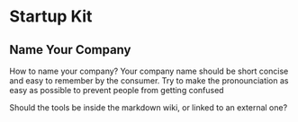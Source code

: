 # Startup Kit

<!-- Define your tools here -->

## Name Your Company

<!-- Define the content to be displayed when the ## point is clicked -->

How to name your company?
Your company name should be short concise and easy to remember by the consumer.
Try to make the pronounciation as easy as possible to prevent people from getting confused



Should the tools be inside the markdown wiki, or linked to an external one?